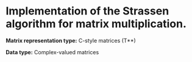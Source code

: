 # Implementation of the Strassen algorithm for matrix multiplication.
**Matrix representation type:** C-style matrices (T**)

**Data type:** Complex-valued matrices
